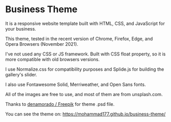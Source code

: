 # Business Theme

It is a responsive website template built with HTML, CSS, and JavaScript for your business.

This theme, tested in the recent version of Chrome, Firefox, Edge, and Opera Browsers (November 2021).

I've not used any CSS or JS framework. Built with CSS float property, so it is more compatible with old browsers versions.

I use Normalize.css for compatibility purposes and Splide.js for building the gallery's slider.

I also use Fontawesome Solid, Merriweather, and Open Sans fonts.

All of the images are free to use, and most of them are from unsplash.com.

Thanks to <a href="http://www.freepik.com/" target="_blank">denamorado / Freepik</a> for theme .psd file.

You can see the theme on:
https://mohammad177.github.io/business-theme/
